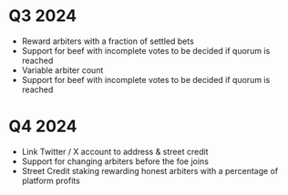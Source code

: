 # Q3 2024

- Reward arbiters with a fraction of settled bets
- Support for beef with incomplete votes to be decided if quorum is reached
- Variable arbiter count
- Support for beef with incomplete votes to be decided if quorum is reached

# Q4 2024

- Link Twitter / X account to address & street credit
- Support for changing arbiters before the foe joins
- Street Credit staking rewarding honest arbiters with a percentage of platform profits

